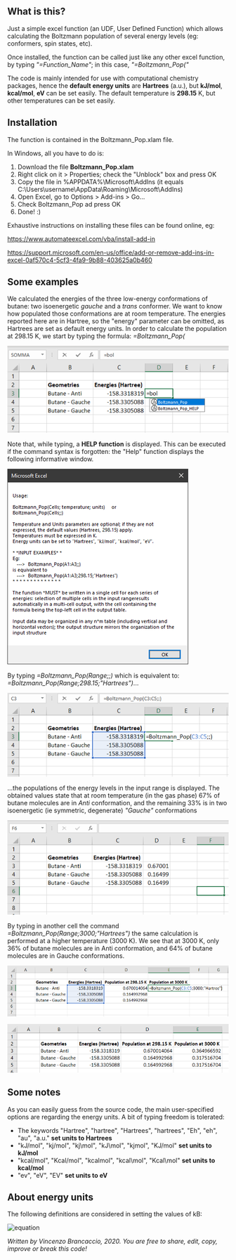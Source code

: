 ## What is this?
Just a simple excel function (an UDF, User Defined Function) which allows calculating the Boltzmann population of several energy levels (eg: conformers, spin states, etc).

Once installed, the function can be called just like any other excel function, by typing *"=Function_Name"*; in this case, *"=Boltzmann_Pop("*

The code is mainly intended for use with computational chemistry packages, hence the **default energy units** are **Hartrees** (a.u.), but **kJ/mol**, **kcal/mol**, **eV** can be set easily.
The default temperature is **298.15** K, but other temperatures can be set easily.

## Installation
The function is contained in the Boltzmann_Pop.xlam file.

In Windows, all you have to do is:
1. Download the file **Boltzmann_Pop.xlam**
2. Right click on it > Properties; check the "Unblock" box and press OK
3. Copy the file in %APPDATA%\Microsoft\AddIns (it equals C:\Users\username\AppData\Roaming\Microsoft\AddIns)
4. Open Excel, go to Options > Add-ins > Go... 
5. Check Boltzmann_Pop ad press OK
6. Done! :)

Exhaustive instructions on installing these files can be found online, eg:

https://www.automateexcel.com/vba/install-add-in

https://support.microsoft.com/en-us/office/add-or-remove-add-ins-in-excel-0af570c4-5cf3-4fa9-9b88-403625a0b460

## Some examples
We calculated the energies of the three low-energy conformations of butane: two isoenergetic *gauche* and a *trans* conformer.
We want to know how populated those conformations are at room temperature.
The energies reported here are in Hartree, so the "energy" parameter can be omitted, as Hartrees are set as default energy units.
In order to calculate the population at 298.15 K, we start by typing the formula:
*=Boltzmann_Pop(*

![](image/Im2.png)

Note that, while typing, a **HELP function** is displayed. This can be executed if the command syntax is forgotten: the "Help" function displays the following informative window.

![](image/Im5.png)

By typing
*=Boltzmann_Pop(Range;;)*
which is equivalent to:
*=Boltzmann_Pop(Range;298.15;"Hartrees")*...

![](image/Im3.png)

...the populations of the energy levels in the input range is displayed.
The obtained values state that at room temperature (in the gas phase) 67% of butane molecules are in *Anti* conformation, and the remaining 33% is in two isoenergetic (ie symmetric, degenerate) *"Gauche"* conformations

![](image/Im4.png)


By typing in another cell the command
*=Boltzmann_Pop(Range;3000;"Hartrees")*
the same calculation is performed at a higher temperature (3000 K).
We see that at 3000 K, only 36% of butane molecules are in Anti conformation, and 64% of butane molecules are in Gauche conformations.

![](image/Im6.png)

![](image/Im7.png)


## Some notes
As you can easily guess from the source code, the main user-specified options are regarding the energy units.
A bit of typing freedom is tolerated:
- The keywords  "Hartree", "hartree", "Hartrees", "hartrees", "Eh", "eh", "au", "a.u." **set units to Hartrees**
- "kJ/mol", "kj/mol", "kj\mol", "kJ\mol", "kjmol", "KJ/mol" **set units to kJ/mol** 
- "kcal/mol", "Kcal/mol", "kcalmol", "kcal\mol", "Kcal\mol" **set units to kcal/mol**
- "ev", "eV", "EV"  **set units to eV**

## About energy units
The following definitions are considered in setting the values of kB:

![equation](https://latex.codecogs.com/gif.image?%5Cdpi%7B110%7D%20%5Cbg_white%20%5Cbegin%7Balign*%7D%20%20k__%7BB%7D=1.380649%5Ctimes%2010%5E%7B-23%7D%20%5C%20J/K%20%5Cmathit%7B%5C%20%5C%20%5Cxleftarrow%5B%5D%7B%7D%5C%20exact%5C%20by%5C%20definition%7D%20%5C%5C%20N__%7BA%7D=6.02214076%5Ctimes%2010%5E%7B23%7D%20%5Cmathit%7B%5C%20%5C%20%5Cxleftarrow%5B%5D%7B%7D%5C%20exact%5C%20by%5C%20definition%7D%20%5C%5C%201%20%5C%20cal%20=%204.184%20%5C%20J%20%20%5Cmathit%7B%5C%20%5C%20%5Cxleftarrow%5B%5D%7B%7D%5C%20exact%5C%20by%5C%20definition%7D%20%5C%5C%201%20%5C%20eV%20=%201.602176634%5Ctimes%2010%5E%7B-19%7D%20%5C%20J%20%20%5Cmathit%7B%5C%20%5C%20%5Cxleftarrow%5B%5D%7B%7D%5C%20exact%5C%20by%5C%20definition%7D%20%5C%5C%201%20%5C%20%20E__%7BH%7D%20=%204.3597447222071%5Ctimes%2010%5E%7B-18%7D%20%5C%20J%20%5C%5C%20%5C%5C%20k__%7BB%7D=3.16681156345561%5Ctimes%2010%5E%7B-6%7D%5C%20%20E__%7BH%7D%20%5C%5C%20k__%7BB%7D=8.31446261815324%5Ctimes%2010%5E%7B-3%7D%5C%20%20%5Cfrac%7BkJ%7D%7Bmol*K%7D%20%5C%5C%20k__%7BB%7D=1.98720425864083%5Ctimes%2010%5E%7B-3%7D%5C%20%20%5Cfrac%7Bkcal%7D%7Bmol*K%7D%20%5C%5C%20k__%7BB%7D=8.61733326214518%5Ctimes%2010%5E%7B-5%7D%5C%20%20%5Cfrac%7BeV%7D%7BK%7D%20%5Cend%7Balign*%7D)

*Written by Vincenzo Brancaccio, 2020.
 You are free to share, edit, copy, improve or break this code!*
